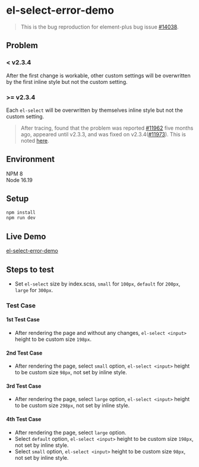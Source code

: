 # el-select-error-demo

> This is the bug reproduction for element-plus bug issue [#14038](https://github.com/element-plus/element-plus/issues/14038).

## Problem

### < v2.3.4

After the first change is workable, other custom settings will be overwritten by the first inline style but not the custom setting.

### >= v2.3.4

Each `el-select` will be overwritten by themselves inline style but not the custom setting.

> After tracing, found that the problem was reported [#11962](https://github.com/element-plus/element-plus/issues/11962) five months ago, appeared until v2.3.3, and was fixed on v2.3.4([#11973](https://github.com/element-plus/element-plus/pull/11973)).
> This is noted [here](https://github.com/element-plus/element-plus/issues/14038#issuecomment-1694325538).

## Environment

NPM 8 <br>
Node 16.19

## Setup

```bash
npm install
npm run dev
```

## Live Demo

[el-select-error-demo](https://zhao1995chen.github.io/el-select-error-demo/)

## Steps to test

- Set `el-select` size by index.scss, `small` for `100px`, `default` for `200px`, `large` for `300px`.

### Test Case

#### 1st Test Case

- After rendering the page and without any changes, `el-select <input>` height to be custom size `198px`.

#### 2nd Test Case

- After rendering the page, select `small` option, `el-select <input>` height to be custom size `98px`, not set by inline style.

#### 3rd Test Case

- After rendering the page, select `large` option, `el-select <input>` height to be custom size `298px`, not set by inline style.

#### 4th Test Case

- After rendering the page, select `large` option.
- Select `default` option, `el-select <input>` height to be custom size `198px`, not set by inline style.
- Select `small` option, `el-select <input>` height to be custom size `98px`, not set by inline style.

